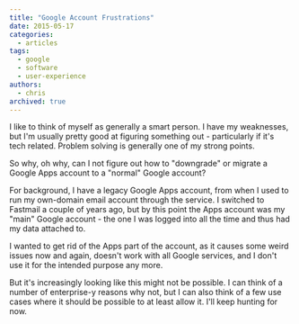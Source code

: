 ```yaml
---
title: "Google Account Frustrations"
date: 2015-05-17
categories:
  - articles
tags:
  - google
  - software
  - user-experience
authors:
  - chris
archived: true
---
```


I like to think of myself as generally a smart person. I have my weaknesses, but I'm usually pretty good at figuring something out - particularly if it's tech related. Problem solving is generally one of my strong points.

So why, oh why, can I not figure out how to "downgrade" or migrate a Google Apps account to a "normal" Google account?

For background, I have a legacy Google Apps account, from when I used to run my own-domain email account through the service. I switched to Fastmail a couple of years ago, but by this point the Apps account was my "main" Google account - the one I was logged into all the time and thus had my data attached to.

I wanted to get rid of the Apps part of the account, as it causes some weird issues now and again, doesn't work with all Google services, and I don't use it for the intended purpose any more.

But it's increasingly looking like this might not be possible. I can think of a number of enterprise-y reasons why not, but I can also think of a few use cases where it should be possible to at least allow it. I'll keep hunting for now.
